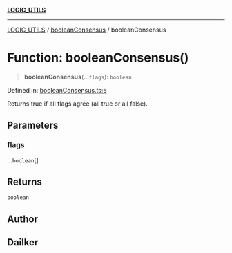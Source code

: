 [**LOGIC_UTILS**](../../README.md)

***

[LOGIC_UTILS](../../README.md) / [booleanConsensus](../README.md) / booleanConsensus

# Function: booleanConsensus()

> **booleanConsensus**(...`flags`): `boolean`

Defined in: [booleanConsensus.ts:5](https://github.com/dailker/everyutil/blob/2c6c8c707de5d4a5d228d272d2d21855929838e2/src/logic/booleanConsensus.ts#L5)

Returns true if all flags agree (all true or all false).

## Parameters

### flags

...`boolean`[]

## Returns

`boolean`

## Author

## Dailker

